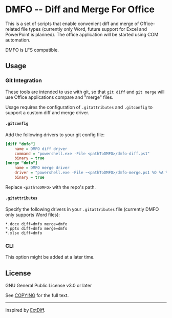 # DMFO -- Diff and Merge For Office

This is a set of scripts that enable convenient diff and merge of Office-related file
types (currently only Word, future support for Excel and PowerPoint is planned). The
office application will be started using COM automation.

DMFO is LFS compatible.

## Usage

### Git Integration

These tools are intended to use with git, so that `git diff` and `git merge` will use
Office applications compare and "merge" files.

Usage requires the configuration of `.gitattributes` and `.gitconfig` to support a
custom diff and merge driver.

#### `.gitconfig`

Add the following drivers to your git config file:

```ini
[diff "dmfo"]
	name = DMFO diff driver
	command = "powershell.exe -File <pathToDMFO>/dmfo-diff.ps1"
	binary = true
[merge "dmfo"]
	name = DMFO merge driver
	driver = "powershell.exe -File ~<pathToDMFO>/dmfo-merge.ps1 %O %A %B %L %P"
	binary = true
```

Replace `<pathToDMFO>` with the repo's path.

#### `.gitattributes`

Specify the following drivers in your `.gitattributes` file (currently DMFO only
supports Word files):

```
*.docx diff=dmfo merge=dmfo
*.pptx diff=dmfo merge=dmfo
*.xlsx diff=dmfo
```

### CLI

This option might be added at a later time.

## License

GNU General Public License v3.0 or later

See [COPYING][copying] for the full text.

---

Inspired by [ExtDiff][extdiff].

[copying]: COPYING
[extdiff]: https://github.com/ForNeVeR/ExtDiff
